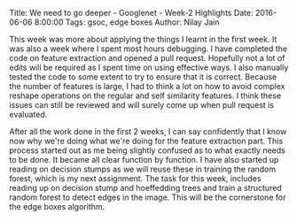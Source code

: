 Title: We need to go deeper - Googlenet - Week-2 Highlights
Date: 2016-06-06 8:00:00
Tags: gsoc, edge boxes
Author: Nilay Jain

This week was more about applying the things I learnt in the first week. It was also a week where I spent most hours debugging. I have completed the code on feature extraction and opened a pull request. Hopefully not a lot of edits will be required as I spent time on using effective ways. I also manually tested the code to some extent to try to ensure that it is correct. Because the number of features is large, I had to think a lot on how to avoid complex reshape operations on the regular and self similarity features. I think these issues can still be reviewed and will surely come up when pull request is evaluated.

After all the work done in the first 2 weeks, I can say confidently that I know now why we're doing what we're doing for the feature extraction part. This process started out as me being slightly confused as to what exactly needs to be done. It became all clear function by function. I have also started up reading on decision stumps as we will reuse these in training the random forest, which is my next assignment. The task for this week, includes reading up on decision stump and hoeffedding trees and train a structured random forest to detect edges in the image. This will be the cornerstone for the edge boxes algorithm.